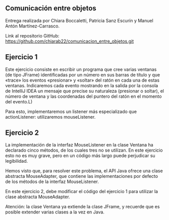 ## Comunicación entre objetos

Entrega realizada por Chiara Boccaletti, Patricia Sanz Escurín y Manuel Antón Martínez-Carrasco.

Link al repositorio GitHub: https://github.com/chiarab22/comunicacion_entre_objetos.git

## Ejercicio 1
Este ejercicio consiste en escribir un programa que cree varias ventanas (de tipo JFrame) identificadas por un número en sus barras de título y que «trace» los eventos «presionar» y «soltar» del ratón en cada una de estas ventanas. Indicaremos cada evento mostrando en la salida por la consola de IntelliJ IDEA un mensaje que precise su naturaleza (presionar o soltar), el número de ventana y las coordenadas del puntero del ratón en el momento del evento.L)

Para esto, implementaremos un listener más especializado que actionListener: utilizaremos mouseListener.

## Ejercicio 2
La implementación de la interfaz MouseListener en la clase Ventana ha declarado cinco métodos, de los cuales tres no se utilizan. En este ejercicio esto no es muy grave, pero en un código más largo puede perjudicar su legibilidad.

Hemos visto que, para resolver este problema, el API Java ofrece una clase abstracta MouseAdapter, que contiene las implementaciones por defecto de los métodos de la interfaz MouseListener.

En este ejercicio 2, debe modificar el código del ejercicio 1 para utilizar la clase abstracta MouseAdapter.

Atención: la clase Ventana ya extiende la clase JFrame, y recuerde que es posible extender varias clases a la vez en Java.